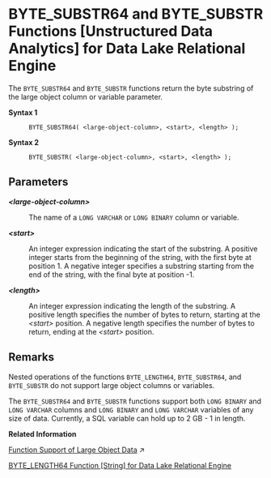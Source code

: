 <!-- loioa604206f84f2101583baba4af8324641 -->

# BYTE\_SUBSTR64 and BYTE\_SUBSTR Functions \[Unstructured Data Analytics\] for Data Lake Relational Engine

The `BYTE_SUBSTR64` and `BYTE_SUBSTR` functions return the byte substring of the large object column or variable parameter.




<dl>
<dt><b>

Syntax 1

</b></dt>
<dd>

```
BYTE_SUBSTR64( <large-object-column>, <start>, <length> );
```



</dd><dt><b>

Syntax 2

</b></dt>
<dd>

```
BYTE_SUBSTR( <large-object-column>, <start>, <length> );
```



</dd>
</dl>



<a name="loioa604206f84f2101583baba4af8324641__iq_iquda_166"/>

## Parameters


<dl>
<dt><b>

*<large-object-column\>*

</b></dt>
<dd>

The name of a `LONG VARCHAR` or `LONG BINARY` column or variable.



</dd><dt><b>

*<start\>*

</b></dt>
<dd>

An integer expression indicating the start of the substring. A positive integer starts from the beginning of the string, with the first byte at position 1. A negative integer specifies a substring starting from the end of the string, with the final byte at position -1.



</dd><dt><b>

*<length\>*

</b></dt>
<dd>

An integer expression indicating the length of the substring. A positive length specifies the number of bytes to return, starting at the *<start\>* position. A negative length specifies the number of bytes to return, ending at the *<start\>* position.



</dd>
</dl>



<a name="loioa604206f84f2101583baba4af8324641__iq_iquda_167"/>

## Remarks

Nested operations of the functions `BYTE_LENGTH64`, `BYTE_SUBSTR64`, and `BYTE_SUBSTR` do not support large object columns or variables.

The `BYTE_SUBSTR64` and `BYTE_SUBSTR` functions support both `LONG BINARY` and `LONG VARCHAR` columns and `LONG BINARY` and `LONG VARCHAR` variables of any size of data. Currently, a SQL variable can hold up to 2 GB - 1 in length.

**Related Information**  


[Function Support of Large Object Data](https://help.sap.com/viewer/a8937bea84f21015a80bc776cf758d50/2023_4_QRC/en-US/a60363a384f21015a7f7bc6286516522.html "Learn about the functions that support the LONG BINARY and LONG VARCHAR data types.") :arrow_upper_right:

[BYTE\_LENGTH64 Function \[String\] for Data Lake Relational Engine](byte-length64-function-string-for-data-lake-relational-engine-a538947.md "BYTE_LENGTH64 returns an unsigned 64-bit value containing the byte length of the LONG BINARY column parameter.")

